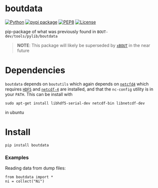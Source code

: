 # boutdata

[![Python](https://img.shields.io/badge/python->=3.6-blue.svg)](https://www.python.org/)
[![pypi package](https://badge.fury.io/py/boutdata.svg)](https://pypi.org/project/boutdata/)
[![PEP8](https://img.shields.io/badge/code%20style-PEP8-brightgreen.svg)](https://www.python.org/dev/peps/pep-0008/)
[![License](https://img.shields.io/badge/license-LGPL--3.0-blue.svg)](https://github.com/CELMA-project/bout_install/blob/master/LICENSE)

pip-package of what was previously found in 
`BOUT-dev/tools/pylib/boutdata`

> **NOTE**: This package will likely be superseded by 
  [`xBOUT`](https://github.com/boutproject/xBOUT) in the near future

# Dependencies

`boutdata` depends on `boututils` which again depends on
[`netcfd4`](https://github.com/Unidata/netcdf4-python) which requires 
[`HDF5`](http://www.h5py.org) and 
[`netcdf-4`](https://github.com/Unidata/netcdf-c/releases) are 
installed, and that the `nc-config` utility is in your `PATH`. This 
can be install with 

```
sudo apt-get install libhdf5-serial-dev netcdf-bin libnetcdf-dev
```
 
in ubuntu

# Install

`pip install boutdata`

### Examples
Reading data from dump files:

```
from boutdata import *
ni = collect("Ni")
```
